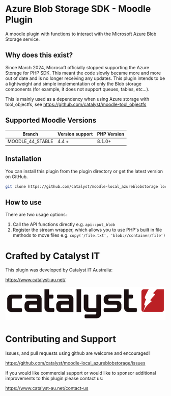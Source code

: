 # Azure Blob Storage SDK - Moodle Plugin

A moodle plugin with functions to interact with the Microsoft Azure Blob Storage service.

## Why does this exist? ##

Since March 2024, Microsoft officially stopped supporting the Azure Storage for PHP SDK. This meant the code slowly became more and more out of date and is no longer receiving any updates.
This plugin intends to be a lightweight and simple implementation of only the Blob storage components (for example, it does not support queues, tables, etc...).

This is mainly used as a dependency when using Azure storage with tool_objectfs, see https://github.com/catalyst/moodle-tool_objectfs

## Supported Moodle Versions

| Branch           | Version support |  PHP Version |
| ---------------- | --------------- | ------------ |
| MOODLE_44_STABLE | 4.4 +           | 8.1.0+       |

## Installation

You can install this plugin from the plugin directory or get the latest version
on GitHub.

```bash
git clone https://github.com/catalyst/moodle-local_azureblobstorage local/azureblobstorage
```

## How to use
There are two usage options:
1. Call the API functions directly e.g. `api::put_blob`
2. Register the stream wrapper, which allows you to use PHP's built in file methods to move files e.g. `copy('/file.txt', 'blob://container/file')`

# Crafted by Catalyst IT


This plugin was developed by Catalyst IT Australia:

https://www.catalyst-au.net/

![Catalyst IT](/pix/catalyst-logo.png?raw=true)


# Contributing and Support

Issues, and pull requests using github are welcome and encouraged! 

https://github.com/catalyst/moodle-local_azureblobstorage/issues

If you would like commercial support or would like to sponsor additional improvements
to this plugin please contact us:

https://www.catalyst-au.net/contact-us
